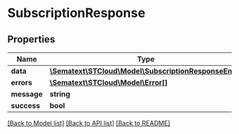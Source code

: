 # SubscriptionResponse

## Properties
Name | Type | Description | Notes
------------ | ------------- | ------------- | -------------
**data** | [**\Sematext\STCloud\Model\SubscriptionResponseEntry**](SubscriptionResponseEntry.md) |  | [optional] 
**errors** | [**\Sematext\STCloud\Model\Error[]**](Error.md) |  | [optional] 
**message** | **string** |  | [optional] 
**success** | **bool** |  | [optional] 

[[Back to Model list]](../../README.md#documentation-for-models) [[Back to API list]](../../README.md#documentation-for-api-endpoints) [[Back to README]](../../README.md)

